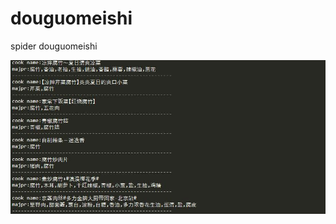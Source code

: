 # douguomeishi
spider douguomeishi

![image](https://github.com/iostreamatlab/douguomeishi/raw/master/douguo.jpg)
           


